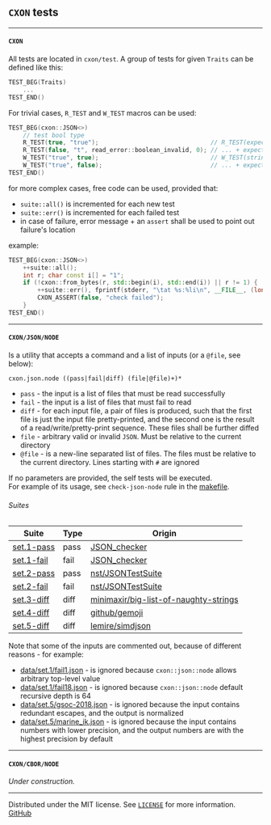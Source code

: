 ## `CXON` tests


--------------------------------------------------------------------------------

#### `CXON`

All tests are located in `cxon/test`. A group of tests for given `Traits` 
can be defined like this:

``` c++
TEST_BEG(Traits)
    ...
TEST_END()
```

For trivial cases, `R_TEST` and `W_TEST` macros can be used:

``` c++
TEST_BEG(cxon::JSON<>)
    // test bool type
    R_TEST(true, "true");                               // R_TEST(expected-value, string)
    R_TEST(false, "t", read_error::boolean_invalid, 0); // ... + expected-error[, expected-error-offset]
    W_TEST("true", true);                               // W_TEST(string, input-value)
    W_TEST("true", false);                              // ... + expected-error
TEST_END()
```

for more complex cases, free code can be used, provided that:
- `suite::all()` is incremented for each new test
- `suite::err()` is incremented for each failed test
- in case of failure, error message + an `assert` shall be used to point out failure's location

example:

``` c++
TEST_BEG(cxon::JSON<>)
    ++suite::all();
    int r; char const i[] = "1";
    if (!cxon::from_bytes(r, std::begin(i), std::end(i)) || r != 1) {
        ++suite::err(), fprintf(stderr, "\tat %s:%li\n", __FILE__, (long)__LINE__);
        CXON_ASSERT(false, "check failed");
    }
TEST_END()
```


--------------------------------------------------------------------------------

#### `CXON/JSON/NODE`

Is a utility that accepts a command and a list of inputs (or a `@file`, see below):

    cxon.json.node ((pass|fail|diff) (file|@file)+)*

- `pass`  - the input is a list of files that must be read successfully
- `fail`  - the input is a list of files that must fail to read
- `diff`  - for each input file, a pair of files is produced, such that the first file 
             is just the input file pretty-printed, and the second one is the result of a 
             read/write/pretty-print sequence. These files shall be further diffed
- `file`  - arbitrary valid or invalid `JSON`. Must be relative to the current directory
- `@file` - is a new-line separated list of files. The files must be relative to the 
             current directory. Lines starting with `#` are ignored

If no parameters are provided, the self tests will be executed.  
For example of its usage, see `check-json-node` rule in the [makefile](makefile).

###### Suites

Suite                                 | Type | Origin
--------------------------------------|------|--------------------------------------------------------------------------------------------------
[set.1-pass](data/json/set.1-pass.in) | pass | [JSON_checker](http://json.org/JSON_checker)
[set.1-fail](data/json/set.1-fail.in) | fail | [JSON_checker](http://json.org/JSON_checker)
[set.2-pass](data/json/set.2-pass.in) | pass | [nst/JSONTestSuite](https://github.com/nst/JSONTestSuite)
[set.2-fail](data/json/set.2-fail.in) | fail | [nst/JSONTestSuite](https://github.com/nst/JSONTestSuite)
[set.3-diff](data/json/set.3-diff.in) | diff | [minimaxir/big-list-of-naughty-strings](https://github.com/minimaxir/big-list-of-naughty-strings)
[set.4-diff](data/json/set.4-diff.in) | diff | [github/gemoji](https://github.com/github/gemoji)
[set.5-diff](data/json/set.5-diff.in) | diff | [lemire/simdjson](https://github.com/lemire/simdjson)

Note that some of the inputs are commented out, because of different reasons - for example:
- [data/set.1/fail1.json](data/set.1/fail1.json) - is ignored because `cxon::json::node` 
  allows arbitrary top-level value
- [data/set.1/fail18.json](data/set.1/fail18.json) - is ignored because `cxon::json::node` 
  default recursive depth is 64
- [data/set.5/gsoc-2018.json](data/set.5/gsoc-2018.json) - is ignored because the input contains 
  redundant escapes, and the output is normalized
- [data/set.5/marine_ik.json](data/set.5/marine_ik.json) - is ignored because the input contains 
  numbers with lower precision, and the output numbers are with the highest precision by default


--------------------------------------------------------------------------------

#### `CXON/CBOR/NODE`

*Under construction.*


--------------------------------------------------------------------------------

Distributed under the MIT license. See [`LICENSE`](../LICENSE) for more information.  
[GitHub](https://github.com/oknenavin/cxon)  
